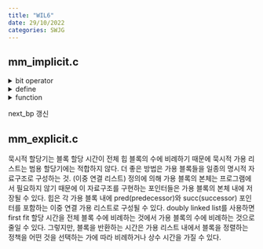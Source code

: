 ```yaml
---
title: "WIL6"
date: 29/10/2022
categories: SWJG
---
```


## mm_implicit.c

<details>
<summary>bit operator</summary>
<div markdown="1">

    &       AND
    |       OR
    ^       XOR
    ~       모든 비트 반전
    <<      왼쪽으로 이동
    >>      오른쪽으로 이동

</div>
</details>

<details>
<summary>define</summary>
<div markdown="1">

    ALIGNMENT               8
    ALIGN(size)             (((size) + (ALIGNMENT - 1)) & ~0x7)
    SIZE_T_SIZE             (ALIGN(sizeof(size_t)))

    WSIZE                   4
    DSIZE                   8
    CHUNKSIZE               (1<<12)

    MAX(x, y)               ((x) > (y) ? (x) : (y))
    PACK(size, alloc_bit)   ((size) | (alloc_bit))

    GET(p)                  (*(unsigned int *) (p))
    PUT(p, val)             (*(unsigned int *) (p) = (val))

    GET_SIZE(p)             (GET(p) & ~0x7)
    GET_ALLOC(p)            (GET(p) & 0x1)

    HDRP(bp)                ((char *)(bp) - WSIZE)
    FTRP(bp)                ((char *)(bp) + GET_SIZE(HDRP(bp)) - DSIZE)

    NEXT_BLKP(bp)           ((char *)(bp) + GET_SIZE(((char *)(bp) - WSIZE)))
    PREV_BLKP(bp)           ((char *)(bp) - GET_SIZE(((char *)(bp) - DSIZE)))

</div>
</details>

<details>
<summary>function</summary>
<div markdown="1">

    brk         break
    sbrk        space break - mem_sbrk(asize) = get more memory size
    fblk        free block
    bp          block pointer
    epl         epilogue
    rtn         return

    int mm_init (void);                                 init padding, prologue(header, footer), epilogue header / extend heap by CHUNKSIZE
    void *mm_malloc (size_t size);                      search fblk and allocate size(set hdr, ftr), not enough heap > sbrk
    void mm_free (void *ptr);                           make allocated blk to free blk
    void *mm_realloc(void *ptr, size_t size);           change size
    
    static void *extend_heap(size_t words);             sbrk by (even)words / init new fblk(hdr, ftr) and epl_hdr / coalesce fblk, prev, next
    static void *coalesce(void *bp);                    coalesce bp, prev, next by case 4
    static void place(void *bp, size_t asize);          put blk's hdr, ptr of asize, make the rest of blk to freeblk 
    static void *find_fit(size_t asize);                driver of first, next, best fit func
    static void *first_fit(size_t asize);               search from start to end, rtn the first blk to fit
    static void *next_fit(size_t asize);                search from last search_end to end, rtn the first blk to fit
    static void *best_fit(size_t asize);                search from start to end, rtn the smallest blk to fit

</div>
</details>

next_bp 갱신

## mm_explicit.c

묵시적 할당기는 블록 할당 시간이 전체 힙 블록의 수에 비례하기 때문에 묵시적 가용 리스트는 범용 할당기에는 적합하지 않다. 
더 좋은 방법은 가용 블록들을 일종의 명시적 자료구조로 구성하는 것. (이중 연결 리스트) 
정의에 의해 가용 블록의 본체는 프로그램에서 필요하지 않기 때문에 이 자료구조를 구현하는 포인터들은 가용 블록의 본체 내에 저장될 수 있다. 
힙은 각 가용 블록 내에 pred(predecessor)와 succ(successor) 포인터를 포함하는 이중 연결 가용 리스트로 구성될 수 있다. 
doubly linked list를 사용하면 first fit 할당 시간을 전체 블록 수에 비례하는 것에서 가용 블록의 수에 비례하는 것으로 줄일 수 있다. 
그렇지만, 블록을 반환하는 시간은 가용 리스트 내에서 블록을 정렬하는 정책을 어떤 것을 선택하는 가에 따라 비례하거나 상수 시간을 가질 수 있다. 
